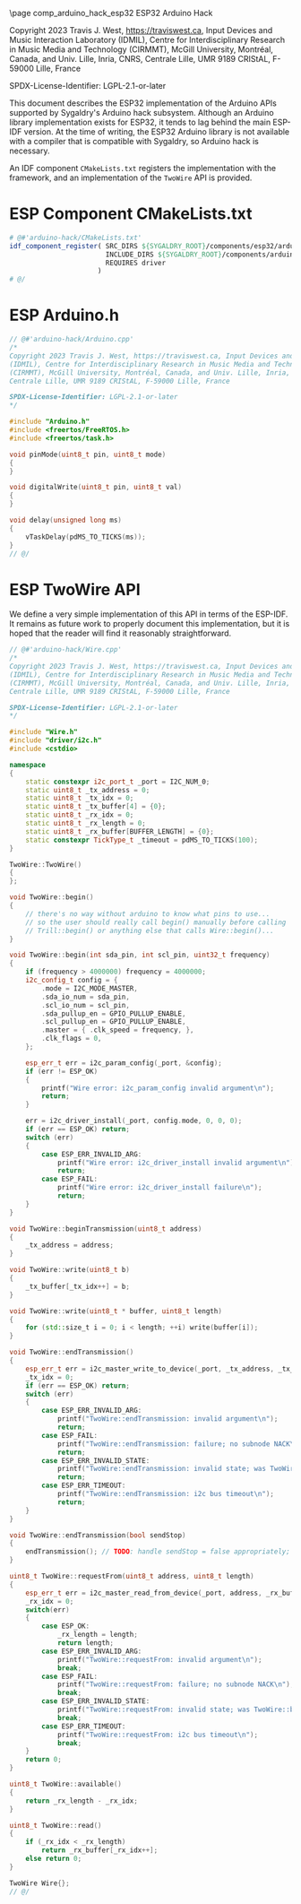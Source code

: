 \page comp_arduino_hack_esp32 ESP32 Arduino Hack

Copyright 2023 Travis J. West, https://traviswest.ca, Input Devices and Music Interaction Laboratory
(IDMIL), Centre for Interdisciplinary Research in Music Media and Technology
(CIRMMT), McGill University, Montréal, Canada, and Univ. Lille, Inria, CNRS,
Centrale Lille, UMR 9189 CRIStAL, F-59000 Lille, France

SPDX-License-Identifier: LGPL-2.1-or-later

This document describes the ESP32 implementation of the Arduino APIs supported
by Sygaldry's Arduino hack subsystem. Although an Arduino library implementation
exists for ESP32, it tends to lag behind the main ESP-IDF version. At the time
of writing, the ESP32 Arduino library is not available with a compiler that is
compatible with Sygaldry, so Arduino hack is necessary.

An IDF component `CMakeLists.txt` registers
the implementation with the framework, and an implementation of the `TwoWire`
API is provided.

# ESP Component CMakeLists.txt

```cmake
# @#'arduino-hack/CMakeLists.txt'
idf_component_register( SRC_DIRS ${SYGALDRY_ROOT}/components/esp32/arduino-hack
                        INCLUDE_DIRS ${SYGALDRY_ROOT}/components/arduino-hack
                        REQUIRES driver
                      )
# @/
```

# ESP Arduino.h

```cpp
// @#'arduino-hack/Arduino.cpp'
/*
Copyright 2023 Travis J. West, https://traviswest.ca, Input Devices and Music Interaction Laboratory
(IDMIL), Centre for Interdisciplinary Research in Music Media and Technology
(CIRMMT), McGill University, Montréal, Canada, and Univ. Lille, Inria, CNRS,
Centrale Lille, UMR 9189 CRIStAL, F-59000 Lille, France

SPDX-License-Identifier: LGPL-2.1-or-later
*/

#include "Arduino.h"
#include <freertos/FreeRTOS.h>
#include <freertos/task.h>

void pinMode(uint8_t pin, uint8_t mode)
{
}

void digitalWrite(uint8_t pin, uint8_t val)
{
}

void delay(unsigned long ms)
{
	vTaskDelay(pdMS_TO_TICKS(ms));
}
// @/
```

# ESP TwoWire API

We define a very simple implementation of this API in terms of the ESP-IDF.
It remains as future work to properly document this implementation, but it
is hoped that the reader will find it reasonably straightforward.

```cpp
// @#'arduino-hack/Wire.cpp'
/*
Copyright 2023 Travis J. West, https://traviswest.ca, Input Devices and Music Interaction Laboratory
(IDMIL), Centre for Interdisciplinary Research in Music Media and Technology
(CIRMMT), McGill University, Montréal, Canada, and Univ. Lille, Inria, CNRS,
Centrale Lille, UMR 9189 CRIStAL, F-59000 Lille, France

SPDX-License-Identifier: LGPL-2.1-or-later
*/

#include "Wire.h"
#include "driver/i2c.h"
#include <cstdio>

namespace
{
	static constexpr i2c_port_t _port = I2C_NUM_0;
	static uint8_t _tx_address = 0;
	static uint8_t _tx_idx = 0;
	static uint8_t _tx_buffer[4] = {0};
	static uint8_t _rx_idx = 0;
	static uint8_t _rx_length = 0;
	static uint8_t _rx_buffer[BUFFER_LENGTH] = {0};
	static constexpr TickType_t _timeout = pdMS_TO_TICKS(100);
}

TwoWire::TwoWire()
{
};

void TwoWire::begin()
{
	// there's no way without arduino to know what pins to use...
    // so the user should really call begin() manually before calling
    // Trill::begin() or anything else that calls Wire::begin()...
}

void TwoWire::begin(int sda_pin, int scl_pin, uint32_t frequency)
{
	if (frequency > 4000000) frequency = 4000000;
	i2c_config_t config = {
		.mode = I2C_MODE_MASTER,
		.sda_io_num = sda_pin,
		.scl_io_num = scl_pin,
		.sda_pullup_en = GPIO_PULLUP_ENABLE,
		.scl_pullup_en = GPIO_PULLUP_ENABLE,
		.master = { .clk_speed = frequency, },
		.clk_flags = 0,
	};

	esp_err_t err = i2c_param_config(_port, &config);
	if (err != ESP_OK)
	{
		printf("Wire error: i2c_param_config invalid argument\n");
		return;
	}

	err = i2c_driver_install(_port, config.mode, 0, 0, 0);
	if (err == ESP_OK) return;
	switch (err)
	{
		case ESP_ERR_INVALID_ARG:
			printf("Wire error: i2c_driver_install invalid argument\n");
			return;
		case ESP_FAIL:
			printf("Wire error: i2c_driver_install failure\n");
			return;
	}
}

void TwoWire::beginTransmission(uint8_t address)
{
	_tx_address = address;
}

void TwoWire::write(uint8_t b)
{
	_tx_buffer[_tx_idx++] = b;
}

void TwoWire::write(uint8_t * buffer, uint8_t length)
{
    for (std::size_t i = 0; i < length; ++i) write(buffer[i]);
}

void TwoWire::endTransmission()
{
	esp_err_t err = i2c_master_write_to_device(_port, _tx_address, _tx_buffer, _tx_idx, _timeout);
	_tx_idx = 0;
	if (err == ESP_OK) return;
	switch (err)
	{
		case ESP_ERR_INVALID_ARG:
			printf("TwoWire::endTransmission: invalid argument\n");
			return;
		case ESP_FAIL:
			printf("TwoWire::endTransmission: failure; no subnode NACK\n");
			return;
		case ESP_ERR_INVALID_STATE:
			printf("TwoWire::endTransmission: invalid state; was TwoWire::begin() called successfully?\n");
			return;
		case ESP_ERR_TIMEOUT:
			printf("TwoWire::endTransmission: i2c bus timeout\n");
			return;
	}
}

void TwoWire::endTransmission(bool sendStop)
{
    endTransmission(); // TODO: handle sendStop = false appropriately; need to refactor to use esp-idf command list
}

uint8_t TwoWire::requestFrom(uint8_t address, uint8_t length)
{
	esp_err_t err = i2c_master_read_from_device(_port, address, _rx_buffer, length, _timeout);
	_rx_idx = 0;
	switch(err)
	{
		case ESP_OK:
			_rx_length = length;
			return length;
		case ESP_ERR_INVALID_ARG:
			printf("TwoWire::requestFrom: invalid argument\n");
			break;
		case ESP_FAIL:
			printf("TwoWire::requestFrom: failure; no subnode NACK\n");
			break;
		case ESP_ERR_INVALID_STATE:
			printf("TwoWire::requestFrom: invalid state; was TwoWire::begin() called successfully?\n");
			break;
		case ESP_ERR_TIMEOUT:
			printf("TwoWire::requestFrom: i2c bus timeout\n");
			break;
	}
	return 0;
}

uint8_t TwoWire::available()
{
	return _rx_length - _rx_idx;
}

uint8_t TwoWire::read()
{
	if (_rx_idx < _rx_length)
		return _rx_buffer[_rx_idx++];
	else return 0;
}

TwoWire Wire{};
// @/
```
